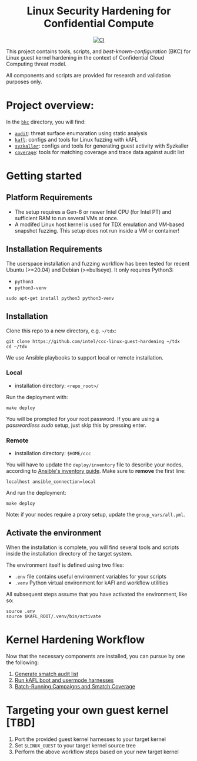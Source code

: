 <h1 align="center">
  <br>Linux Security Hardening for Confidential Compute</br>
</h1>

<p align="center">
  <a href="https://github.com/intel/ccc-linux-guest-hardening/actions/workflows/ci.yml">
    <img src="https://github.com/intel/ccc-linux-guest-hardening/actions/workflows/ci.yml/badge.svg" alt="CI">
  </a>
</p>

This project contains tools, scripts, and _best-known-configuration_ (BKC) for
Linux guest kernel hardening in the context of Confidential Cloud Computing threat
model.

All components and scripts are provided for research and validation purposes only.

# Project overview:

In the [`bkc`](https://github.com/intel/ccc-linux-guest-hardening/tree/master/bkc) directory, you will find:

- [`audit`](https://github.com/intel/ccc-linux-guest-hardening/tree/master/bkc/audit): threat surface enumaration using static analysis
- [`kafl`](https://github.com/intel/ccc-linux-guest-hardening/tree/master/bkc/kafl): configs and tools for Linux fuzzing with kAFL
- [`syzkaller`](https://github.com/intel/ccc-linux-guest-hardening/tree/master/bkc/syzkaller): configs and tools for generating guest activity with Syzkaller
- [`coverage`](https://github.com/intel/ccc-linux-guest-hardening/tree/master/bkc/coverage): tools for matching coverage and trace data against audit list

# Getting started

## Platform Requirements

- The setup requires a Gen-6 or newer Intel CPU (for Intel PT) and sufficient
  RAM to run several VMs at once.
- A modifed Linux host kernel is used for TDX emulation and VM-based snapshot
  fuzzing. This setup does not run inside a VM or container!

## Installation Requirements

The userspace installation and fuzzing workflow has been tested for recent
Ubuntu (>=20.04) and Debian (>=bullseye). It only requires Python3:

- `python3`
- `python3-venv`

~~~
sudo apt-get install python3 python3-venv
~~~

## Installation

Clone this repo to a new directory, e.g. `~/tdx`:

```shell
git clone https://github.com/intel/ccc-linux-guest-hardening ~/tdx
cd ~/tdx
```

We use Ansible playbooks to support local or remote installation.

### Local

- installation directory: `<repo_root>/`

Run the deployment with:
~~~
make deploy
~~~

You will be prompted for your root password.
If you are using a _passwordless sudo_ setup, just skip this by pressing enter.

### Remote

- installation directory: `$HOME/ccc`

You will have to update the `deploy/inventory` file to describe your nodes, according to [Ansible's inventory guide](https://docs.ansible.com/ansible/latest/user_guide/intro_inventory.html).
Make sure to **remove** the first line:

~~~
localhost ansible_connection=local
~~~

And run the deployment:

~~~
make deploy
~~~

Note: if your nodes require a proxy setup, update the `group_vars/all.yml`.

## Activate the environment

When the installation is complete, you will find several tools and scripts
inside the installation directory of the target system.

The environment itself is defined using two files:

- `.env` file contains useful environment variables for your scripts
- `.venv` Python virtual environment for kAFl and workflow utilities

All subsequent steps assume that you have activated the environment, like so:

```shell
source .env
source $KAFL_ROOT/.venv/bin/activate
```

# Kernel Hardening Workflow

Now that the necessary components are installed, you can pursue by one the following:

1. [Generate smatch audit list](./docs/generate_smatch_audit_list.md)
2. [Run kAFL boot and usermode harnesses](./bkc/kafl)
3. [Batch-Running Campaigns and Smatch Coverage](./docs/batch_run_campaign.md)

# Targeting your own guest kernel [TBD]

1. Port the provided guest kernel harnesses to your target kernel
2. Set `$LINUX_GUEST` to your target kernel source tree
3. Perform the above workflow steps based on your new target kernel
